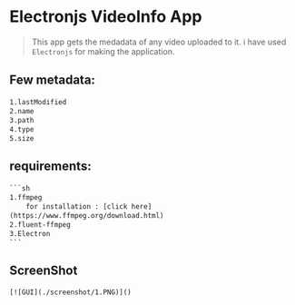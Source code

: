 # Electronjs VideoInfo App
> This app gets the medadata of any video uploaded to it. i have used `Electronjs` for making the application.

## Few metadata:
    1.lastModified
    2.name
    3.path
    4.type
    5.size

## requirements:
    ```sh
    1.ffmpeg
        for installation : [click here](https://www.ffmpeg.org/download.html)
    2.fluent-ffmpeg
    3.Electron
    ```

## ScreenShot
    [![GUI](./screenshot/1.PNG)]()